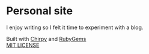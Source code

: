 # Personal site

I enjoy writing so I felt it time to experiment with a blog.   

Built with [Chirpy](https://github.com/cotes2020/jekyll-theme-chirpy/) and [RubyGems](https://rubygems.org/gems/jekyll-theme-chirpy)  
[MIT LICENSE](https://github.com/cotes2020/jekyll-theme-chirpy/blob/master/LICENSE)

